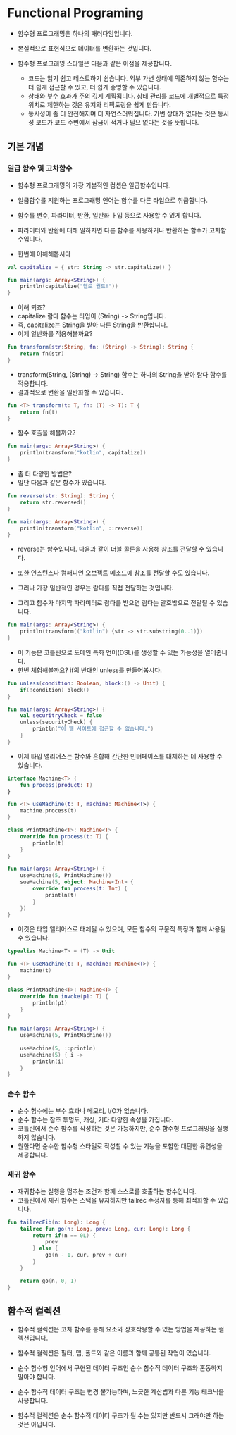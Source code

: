 # Functional Programing

* 함수형 프로그래밍은 하나의 패러다임입니다.
* 본질적으로 표현식으로 데이터를 변환하는 것입니다.

* 함수형 프로그래밍 스타일은 다음과 같은 이점을 제공합니다.
    * 코드는 읽기 쉽고 테스트하기 쉽습니다. 외부 가변 상태에 의존하지 않는 함수는 더 쉽게 접근할 수 있고, 더 쉽게 증명할 수 있습니다.
    * 상태와 부수 효과가 주의 깊게 계획됩니다. 상태 관리를 코드에 개별적으로 특정 위치로 제한하는 것은 유지와 리팩토링을 쉽게 만듭니다.
    * 동시성이 좀 더 안전해지며 더 자연스러워집니다. 가변 상태가 없다는 것은 동시성 코드가 코드 주변에서 잠금이 적거나 필요 없다는 것을 뜻합니다.

## 기본 개념
### 일급 함수 및 고차함수
* 함수형 프로그래밍의 가장 기본적인 컴셉은 일급함수입니다.
* 일급함수를 지원하는 프로그래밍 언어는 함수를 다른 타입으로 취급합니다.
* 함수를 변수, 파라미터, 반환, 일반화 ㅏ입 등으로 사용할 수 있게 합니다.
* 파라미터와 반환에 대해 말하자면 다른 함수를 사용하거나 반환하는 함수가 고차함수입니다.

* 한번에 이해해봅시다
~~~kotlin
val capitalize = { str: String -> str.capitalize() }

fun main(args: Array<String>) {
    println(capitalize("헬로 월드!"))
}
~~~
* 이해 되죠?
* capitalize 람다 함수는 타입이 (String) -> String입니다.
* 즉, capitalize는 String을 받아 다른 String을 반환합니다.
* 이제 일반화를 적용해볼까요?

~~~kotlin
fun transform(str:String, fn: (String) -> String): String {
    return fn(str)
}
~~~
* transform(String, (String) -> String) 함수는 하나의 String을 받아 람다 함수를 적용합니다.
* 결과적으로 변환을 일반화할 수 있습니다.

~~~kotlin
fun <T> transform(t: T, fn: (T) -> T): T {
    return fn(t)
}
~~~
* 함수 호출을 해볼까요?

~~~kotlin
fun main(args: Array<String>) {
    println(transform("kotlin", capitalize))
}
~~~
* 좀 더 다양한 방법은?
* 일단 다음과 같은 함수가 있습니다.

~~~kotlin
fun reverse(str: String): String {
    return str.reversed()
}

fun main(args: Array<String>) {
    println(transform("kotlin", ::reverse))
}
~~~
* reverse는 함수입니다. 다음과 같이 더블 콜론을 사용해 참조를 전달할 수 있습니다.
* 또한 인스턴스나 컴패니언 오브젝트 메소드에 참조를 전달할 수도 있습니다.
* 그러나 가장 일반적인 경우는 람다를 직접 전달하는 것입니다.

* 그리고 함수가 마지막 파라미터로 람다를 받으면 람다는 괄호밖으로 전달될 수 있습니다.
~~~kotlin
fun main(args: Array<String>) {
    println(transform(("kotlin") {str -> str.substring(0..1)})
}
~~~

* 이 기능은 코틀린으로 도메인 특화 언어(DSL)를 생성할 수 있는 가능성을 열어줍니다.
* 한번 체험해볼까요? if의 반대인 unless를 만들어봅시다.
~~~kotlin
fun unless(condition: Boolean, block:() -> Unit) {
    if(!condition) block()
}

fun main(args: Array<String>) {
    val securitryCheck = false
    unless(securityCheck) {
        println("이 웹 사이트에 접근할 수 없습니다.")
    }
}
~~~

* 이제 타입 앨리어스는 함수와 혼합해 간단한 인터페이스를 대체하는 데 사용할 수 있습니다.
~~~kotlin
interface Machine<T> {
    fun process(product: T)
}

fun <T> useMachine(t: T, machine: Machine<T>) {
    machine.process(t)
}

class PrintMachine<T>: Machine<T> {
    override fun process(t: T) {
        println(t)
    }
}

fun main(args: Array<String>) {
    useMachine(5, PrintMachine())
    sueMachine(5, object: Machine<Int> {
        override fun process(t: Int) {
            println(t)
        }
    })
}
~~~

* 이것은 타입 앨리어스로 태체될 수 있으며, 모든 함수의 구문적 특징과 함께 사용될 수 있습니다.
~~~kotlin
typealias Machine<T> = (T) -> Unit

fun <T> useMachine(t: T, machine: Machine<T>) {
    machine(t)
}

class PrintMachine<T>: Machine<T> {
    override fun invoke(p1: T) {
        println(p1)
    }
}

fun main(args: Array<String>) {
    useMachine(5, PrintMachine())
    
    useMachine(5, ::println)
    useMachine(5) { i -> 
        println(i)
    }
}
~~~

### 순수 함수
* 순수 함수에는 부수 효과나 메모리, I/O가 없습니다.
* 순수 함수는 참조 투명도, 캐싱, 기타 다양한 속성을 가집니다.
* 코틀린에서 순수 함수를 작성하는 것은 가능하지만, 순수 함수형 프로그래밍을 실행하지 않습니다.
* 원한다면 순수한 함수형 스타일로 작성할 수 있는 기능을 포함한 대단한 유연성을 제공합니다.

### 재귀 함수
* 재귀함수는 실행을 멈추는 조건과 함께 스스로를 호출하는 함수입니다.
* 코틀린에서 재귀 함수는 스택을 유지하지만 tailrec 수정자를 통해 최적화할 수 있습니다.

~~~kotlin
fun tailrecFib(n: Long): Long {
    tailrec fun go(n: Long, prev: Long, cur: Long): Long {
        return if(n == 0L) {
            prev
        } else {
            go(n - 1, cur, prev + cur)
        }
    }

    return go(n, 0, 1)
}
~~~

## 함수적 컬렉션
* 함수적 컬렉션은 코차 함수를 통해 요소와 상호작용할 수 있는 방법을 제공하는 컬렉션입니다.
* 함수적 컬렉션은 필터, 맵, 폴드와 같은 이름과 함께 공통된 작업이 있습니다.
* 순수 함수형 언어에서 구현된 데이터 구조인 순수 함수적 데이터 구조와 혼동하지 말아야 합니다.
* 순수 함수적 데이터 구조는 변경 불가능하며, 느긋한 계산법과 다른 기능 테크닉을 사용합니다.

* 함수적 컬렉션은 순수 함수적 데이터 구조가 될 수는 있지만 반드시 그래야만 하는 것은 아닙니다.

